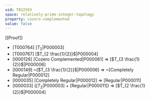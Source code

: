 ```yaml
---
uid: T022593
space: relatively-prime-integer-topology
property: cozero-complemented
value: false
---
```

[[Proof]]

* [T000764] [$T_2$|P000003]
* [T000767] [$T_{2 \frac{1}{2}}$|P000004]
* [I000126] [Cozero Complemented|P000061] => [$T_{3 \frac{1}{2}}$|P000006]
* [I000149] ~[$T_{3 \frac{1}{2}}$|P000006] => ~[Completely Regular|P000012]
* [I000035] [Completely Regular|P000012] => [Regular|P000011]
* [I000033] ([$T_2$|P000003] + [Regular|P000011]) => [$T_{2 \frac{1}{2}}$|P000004]


